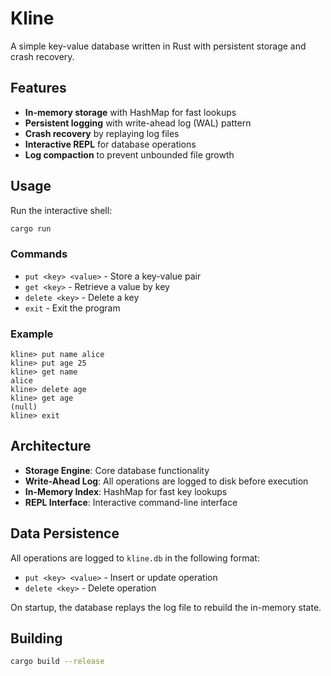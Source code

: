 # Kline

A simple key-value database written in Rust with persistent storage and crash recovery.

## Features

- **In-memory storage** with HashMap for fast lookups
- **Persistent logging** with write-ahead log (WAL) pattern
- **Crash recovery** by replaying log files
- **Interactive REPL** for database operations
- **Log compaction** to prevent unbounded file growth

## Usage

Run the interactive shell:

```bash
cargo run
```

### Commands

- `put <key> <value>` - Store a key-value pair
- `get <key>` - Retrieve a value by key
- `delete <key>` - Delete a key
- `exit` - Exit the program

### Example

```
kline> put name alice
kline> put age 25
kline> get name
alice
kline> delete age
kline> get age
(null)
kline> exit
```

## Architecture

- **Storage Engine**: Core database functionality
- **Write-Ahead Log**: All operations are logged to disk before execution
- **In-Memory Index**: HashMap for fast key lookups
- **REPL Interface**: Interactive command-line interface

## Data Persistence

All operations are logged to `kline.db` in the following format:
- `put <key> <value>` - Insert or update operation
- `delete <key>` - Delete operation

On startup, the database replays the log file to rebuild the in-memory state.

## Building

```bash
cargo build --release
```
